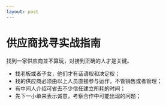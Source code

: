 ```yaml
---
layout: post
---
```

# 供应商找寻实战指南 #

找到一家供应商並不算玩，对接到正确的人才是关键。

* 找老板或者子女，他们才有话语权和决定权；
* 找的供应商必须由以上人员直接参与运作，不管销售或者管理；
* 有中间人介绍可省去不少信任建立所耗的时间；
* 先下一小单来表示诚意，考察合作中可能出现的问题；
